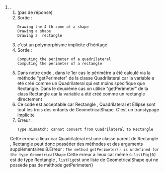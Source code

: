 1. .
   1. (pas de réponse)
   2. Sortie : 
      ``` 
      Drawing the 4 th zone of a shape
      Drawing a shape
      Drawing a  rectangle
      ```
   3. c'est un polymorphisme implicite d'héritage
   4. Sortie :
        ```
        Computing the perimeter of a quadrilateral
        Computing the perimeter of a rectangle
        ```
   5. Dans notre code , dans le 1er cas le périmètre a été calculé via la méthode "getPerimeter" de la classe Quadrilateral car la variable a été créé comme un Quadrilateral qui est moins spécifique que Rectangle.
    Dans le deuxième cas on utilise "getPerimeter" de la class Rectangle car la variable a été créé comme un rectangle directement
   6. Ce code est acceptable car Rectangle , Quadrilateral et Ellipse sont tout les trois des enfants de GeometricalShape. C'est un transtypage implicite
   7. Erreur : 
        ```
        Type mismatch: cannot convert from Quadrilateral to Rectangle
        ```
   Cette erreur a lieux car Quadrilateral est une classe parent de Rectangle , Rectangle peut donc posséder des méthodes et des arguments supplémentaires
   8.Erreur :
        ```
        The method getPerimeter() is undefined for the type GeometricalShape
        ```
        Cette erreur a lieux car même si `listFig[0]` est de type Rectangle , `listFig`est une liste de GeometricalShape qui ne possède pas de méthode getPerimeter()
